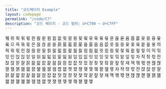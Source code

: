 ```yaml
---
title: "코드페이지 Example"
layout: codepage
permalink: "/code/C7"
description: "코드 페이지 - 코드 범위: U+C700 ~ U+C7FF"
---
```


<span class="character">윀</span>
<span class="code tofu"></span>
<span class="code tofu"></span>
<span class="code tofu"></span>
<span class="character">위</span>
<span class="character">윅</span>
<span class="character">윆</span>
<span class="character">윇</span>
<span class="character">윈</span>
<span class="character">윉</span>
<span class="code tofu"></span>
<span class="character">윋</span>
<span class="code tofu"></span>
<span class="code tofu"></span>
<span class="code tofu"></span>
<span class="code tofu"></span>
<span class="code tofu"></span>
<span class="code tofu"></span>
<span class="code tofu"></span>
<span class="code tofu"></span>
<span class="character">윔</span>
<span class="character">윕</span>
<span class="character">윖</span>
<span class="character">윗</span>
<span class="character">윘</span>
<span class="character">윙</span>
<span class="character">윚</span>
<span class="code tofu"></span>
<span class="character">윜</span>
<span class="code tofu"></span>
<span class="code tofu"></span>
<span class="code tofu"></span>
<span class="character">유</span>
<span class="character">육</span>
<span class="character">윢</span>
<span class="character">윣</span>
<span class="character">윤</span>
<span class="character">윥</span>
<span class="code tofu"></span>
<span class="character">윧</span>
<span class="code tofu"></span>
<span class="code tofu"></span>
<span class="code tofu"></span>
<span class="code tofu"></span>
<span class="code tofu"></span>
<span class="code tofu"></span>
<span class="code tofu"></span>
<span class="code tofu"></span>
<span class="character">윰</span>
<span class="character">윱</span>
<span class="character">윲</span>
<span class="character">윳</span>
<span class="character">윴</span>
<span class="character">융</span>
<span class="character">윶</span>
<span class="code tofu"></span>
<span class="character">윸</span>
<span class="code tofu"></span>
<span class="code tofu"></span>
<span class="code tofu"></span>
<span class="character">으</span>
<span class="character">윽</span>
<span class="character">윾</span>
<span class="character">윿</span>
<span class="character">은</span>
<span class="character">읁</span>
<span class="character">읂</span>
<span class="character">읃</span>
<span class="character">을</span>
<span class="character">읅</span>
<span class="character">읆</span>
<span class="character">읇</span>
<span class="character">읈</span>
<span class="character">읉</span>
<span class="character">읊</span>
<span class="character">읋</span>
<span class="character">음</span>
<span class="character">읍</span>
<span class="character">읎</span>
<span class="character">읏</span>
<span class="character">읐</span>
<span class="character">응</span>
<span class="character">읒</span>
<span class="character">읓</span>
<span class="character">읔</span>
<span class="character">읕</span>
<span class="character">읖</span>
<span class="character">읗</span>
<span class="character">의</span>
<span class="character">읙</span>
<span class="character">읚</span>
<span class="character">읛</span>
<span class="character">읜</span>
<span class="character">읝</span>
<span class="character">읞</span>
<span class="character">읟</span>
<span class="character">읠</span>
<span class="character">읡</span>
<span class="character">읢</span>
<span class="character">읣</span>
<span class="character">읤</span>
<span class="character">읥</span>
<span class="character">읦</span>
<span class="character">읧</span>
<span class="character">읨</span>
<span class="character">읩</span>
<span class="character">읪</span>
<span class="character">읫</span>
<span class="character">읬</span>
<span class="character">읭</span>
<span class="character">읮</span>
<span class="character">읯</span>
<span class="character">읰</span>
<span class="character">읱</span>
<span class="character">읲</span>
<span class="character">읳</span>
<span class="character">이</span>
<span class="character">익</span>
<span class="character">읶</span>
<span class="character">읷</span>
<span class="character">인</span>
<span class="character">읹</span>
<span class="character">읺</span>
<span class="character">읻</span>
<span class="character">일</span>
<span class="character">읽</span>
<span class="character">읾</span>
<span class="character">읿</span>
<span class="character">잀</span>
<span class="character">잁</span>
<span class="character">잂</span>
<span class="character">잃</span>
<span class="character">임</span>
<span class="character">입</span>
<span class="character">잆</span>
<span class="character">잇</span>
<span class="character">있</span>
<span class="character">잉</span>
<span class="character">잊</span>
<span class="character">잋</span>
<span class="character">잌</span>
<span class="character">잍</span>
<span class="character">잎</span>
<span class="character">잏</span>
<span class="character">자</span>
<span class="character">작</span>
<span class="character">잒</span>
<span class="character">잓</span>
<span class="character">잔</span>
<span class="character">잕</span>
<span class="character">잖</span>
<span class="character">잗</span>
<span class="character">잘</span>
<span class="character">잙</span>
<span class="character">잚</span>
<span class="character">잛</span>
<span class="character">잜</span>
<span class="character">잝</span>
<span class="character">잞</span>
<span class="character">잟</span>
<span class="character">잠</span>
<span class="character">잡</span>
<span class="character">잢</span>
<span class="character">잣</span>
<span class="character">잤</span>
<span class="character">장</span>
<span class="character">잦</span>
<span class="character">잧</span>
<span class="character">잨</span>
<span class="character">잩</span>
<span class="character">잪</span>
<span class="character">잫</span>
<span class="character">재</span>
<span class="character">잭</span>
<span class="character">잮</span>
<span class="character">잯</span>
<span class="character">잰</span>
<span class="character">잱</span>
<span class="character">잲</span>
<span class="character">잳</span>
<span class="character">잴</span>
<span class="character">잵</span>
<span class="character">잶</span>
<span class="character">잷</span>
<span class="character">잸</span>
<span class="character">잹</span>
<span class="character">잺</span>
<span class="character">잻</span>
<span class="character">잼</span>
<span class="character">잽</span>
<span class="character">잾</span>
<span class="character">잿</span>
<span class="character">쟀</span>
<span class="character">쟁</span>
<span class="character">쟂</span>
<span class="character">쟃</span>
<span class="character">쟄</span>
<span class="character">쟅</span>
<span class="character">쟆</span>
<span class="character">쟇</span>
<span class="character">쟈</span>
<span class="character">쟉</span>
<span class="character">쟊</span>
<span class="character">쟋</span>
<span class="character">쟌</span>
<span class="character">쟍</span>
<span class="character">쟎</span>
<span class="character">쟏</span>
<span class="character">쟐</span>
<span class="character">쟑</span>
<span class="character">쟒</span>
<span class="character">쟓</span>
<span class="character">쟔</span>
<span class="character">쟕</span>
<span class="character">쟖</span>
<span class="character">쟗</span>
<span class="character">쟘</span>
<span class="character">쟙</span>
<span class="character">쟚</span>
<span class="character">쟛</span>
<span class="character">쟜</span>
<span class="character">쟝</span>
<span class="character">쟞</span>
<span class="character">쟟</span>
<span class="character">쟠</span>
<span class="character">쟡</span>
<span class="character">쟢</span>
<span class="character">쟣</span>
<span class="character">쟤</span>
<span class="character">쟥</span>
<span class="character">쟦</span>
<span class="character">쟧</span>
<span class="character">쟨</span>
<span class="character">쟩</span>
<span class="character">쟪</span>
<span class="character">쟫</span>
<span class="character">쟬</span>
<span class="character">쟭</span>
<span class="character">쟮</span>
<span class="character">쟯</span>
<span class="character">쟰</span>
<span class="character">쟱</span>
<span class="character">쟲</span>
<span class="character">쟳</span>
<span class="character">쟴</span>
<span class="character">쟵</span>
<span class="character">쟶</span>
<span class="character">쟷</span>
<span class="character">쟸</span>
<span class="character">쟹</span>
<span class="character">쟺</span>
<span class="character">쟻</span>
<span class="character">쟼</span>
<span class="character">쟽</span>
<span class="character">쟾</span>
<span class="character">쟿</span>